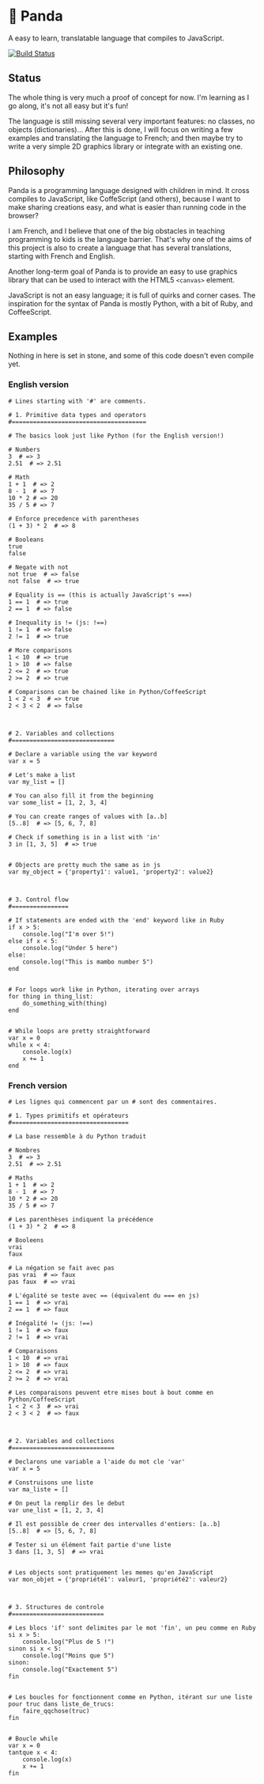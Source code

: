 :panda_face: Panda
=====
A easy to learn, translatable language that compiles to JavaScript.

[![Build Status](https://travis-ci.org/cosmith/panda.png?branch=master)](https://travis-ci.org/cosmith/panda)

Status
------

The whole thing is very much a proof of concept for now. I'm learning as I go
along, it's not all easy but it's fun!

The language is still missing several very important features: no classes,
no objects (dictionaries)...
After this is done, I will focus on writing a few examples and translating the
language to French; and then maybe try to write a very simple 2D graphics
library or integrate with an existing one.

Philosophy
----------

Panda is a programming language designed with children in mind.
It cross compiles to JavaScript, like CoffeScript (and others), because I want
to make sharing creations easy, and what is easier than running code in
the browser?

I am French, and I believe that one of the big obstacles in teaching
programming to kids is the language barrier. That's why one of the aims of this
project is also to create a language that has several translations, starting
with French and English.

Another long-term goal of Panda is to provide an easy to use graphics library
that can be used to interact with the HTML5 `<canvas>` element.

JavaScript is not an easy language; it is full of quirks and corner cases.
The inspiration for the syntax of Panda is mostly Python, with a bit
of Ruby, and CoffeeScript.


Examples
--------

Nothing in here is set in stone, and some of this code doesn't even compile yet.

### English version

```
# Lines starting with '#' are comments.

# 1. Primitive data types and operators
#======================================

# The basics look just like Python (for the English version!)

# Numbers
3  # => 3
2.51  # => 2.51

# Math
1 + 1  # => 2
8 - 1  # => 7
10 * 2 # => 20
35 / 5 # => 7

# Enforce precedence with parentheses
(1 + 3) * 2  # => 8

# Booleans
true
false

# Negate with not
not true  # => false
not false  # => true

# Equality is == (this is actually JavaScript's ===)
1 == 1  # => true
2 == 1  # => false

# Inequality is != (js: !==)
1 != 1  # => false
2 != 1  # => true

# More comparisons
1 < 10  # => true
1 > 10  # => false
2 <= 2  # => true
2 >= 2  # => true

# Comparisons can be chained like in Python/CoffeeScript
1 < 2 < 3  # => true
2 < 3 < 2  # => false



# 2. Variables and collections
#=============================

# Declare a variable using the var keyword
var x = 5

# Let's make a list
var my_list = []

# You can also fill it from the beginning
var some_list = [1, 2, 3, 4]

# You can create ranges of values with [a..b]
[5..8]  # => [5, 6, 7, 8]

# Check if something is in a list with 'in'
3 in [1, 3, 5]  # => true


# Objects are pretty much the same as in js
var my_object = {'property1': value1, 'property2': value2}



# 3. Control flow
#================

# If statements are ended with the 'end' keyword like in Ruby
if x > 5:
    console.log("I'm over 5!")
else if x < 5:
    console.log("Under 5 here")
else:
    console.log("This is mambo number 5")
end


# For loops work like in Python, iterating over arrays
for thing in thing_list:
    do_something_with(thing)
end


# While loops are pretty straightforward
var x = 0
while x < 4:
    console.log(x)
    x += 1
end
```


### French version

```
# Les lignes qui commencent par un # sont des commentaires.

# 1. Types primitifs et opérateurs
#=================================

# La base ressemble à du Python traduit

# Nombres
3  # => 3
2.51  # => 2.51

# Maths
1 + 1  # => 2
8 - 1  # => 7
10 * 2 # => 20
35 / 5 # => 7

# Les parenthèses indiquent la précédence
(1 + 3) * 2  # => 8

# Booleens
vrai
faux

# La négation se fait avec pas
pas vrai  # => faux
pas faux  # => vrai

# L'égalité se teste avec == (équivalent du === en js)
1 == 1  # => vrai
2 == 1  # => faux

# Inégalité != (js: !==)
1 != 1  # => faux
2 != 1  # => vrai

# Comparaisons
1 < 10  # => vrai
1 > 10  # => faux
2 <= 2  # => vrai
2 >= 2  # => vrai

# Les comparaisons peuvent etre mises bout à bout comme en Python/CoffeeScript
1 < 2 < 3  # => vrai
2 < 3 < 2  # => faux



# 2. Variables and collections
#=============================

# Declarons une variable a l'aide du mot cle 'var'
var x = 5

# Construisons une liste
var ma_liste = []

# On peut la remplir des le debut
var une_list = [1, 2, 3, 4]

# Il est possible de creer des intervalles d'entiers: [a..b]
[5..8]  # => [5, 6, 7, 8]

# Tester si un élément fait partie d'une liste
3 dans [1, 3, 5]  # => vrai


# Les objects sont pratiquement les memes qu'en JavaScript
var mon_objet = {'propriété1': valeur1, 'propriété2': valeur2}



# 3. Structures de controle
#==========================

# Les blocs 'if' sont delimites par le mot 'fin', un peu comme en Ruby
si x > 5:
    console.log("Plus de 5 !")
sinon si x < 5:
    console.log("Moins que 5")
sinon:
    console.log("Exactement 5")
fin


# Les boucles for fonctionnent comme en Python, itérant sur une liste
pour truc dans liste_de_trucs:
    faire_qqchose(truc)
fin


# Boucle while
var x = 0
tantque x < 4:
    console.log(x)
    x += 1
fin
```
